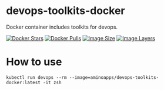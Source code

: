 # devops-toolkits-docker
Docker container includes toolkits for devops.

[![Docker Stars](https://img.shields.io/docker/stars/aminoapps/devops-toolkits-docker.svg)](https://hub.docker.com/r/aminoapps/devops-toolkits-docker/)
[![Docker Pulls](https://img.shields.io/docker/pulls/aminoapps/devops-toolkits-docker.svg)](https://hub.docker.com/r/aminoapps/devops-toolkits-docker/)
[![Image Size](https://img.shields.io/imagelayers/image-size/aminoapps/devops-toolkits-docker/latest.svg)](https://imagelayers.io/?images=aminoapps/devops-toolkits-docker:latest)
[![Image Layers](https://img.shields.io/imagelayers/layers/aminoapps/devops-toolkits-docker/latest.svg)](https://imagelayers.io/?images=aminoapps/devops-toolkits-docker:latest)


# How to use
```shell
kubectl run devops --rm --image=aminoapps/devops-toolkits-docker:latest -it zsh
```

